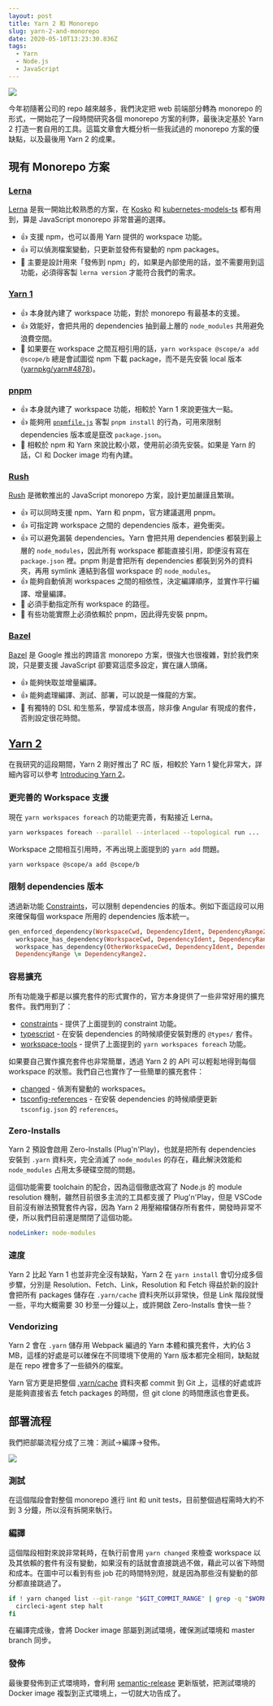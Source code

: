 ```yaml
---
layout: post
title: Yarn 2 和 Monorepo
slug: yarn-2-and-monorepo
date: 2020-05-10T13:23:30.836Z
tags:
  - Yarn
  - Node.js
  - JavaScript
---
```

![](/images/uploads/yarn_logo.png)

今年初隨著公司的 repo 越來越多，我們決定把 web 前端部分轉為 monorepo 的形式，一開始花了一段時間研究各個 monorepo 方案的利弊，最後決定基於 Yarn 2 打造一套自用的工具。這篇文章會大概分析一些我試過的 monorepo 方案的優缺點，以及最後用 Yarn 2 的成果。

<!-- more -->

## 現有 Monorepo 方案

### [Lerna](https://lerna.js.org/)

[Lerna](https://lerna.js.org/) 是我一開始比較熟悉的方案，在 [Kosko](https://github.com/tommy351/kosko/) 和 [kubernetes-models-ts](https://github.com/tommy351/kubernetes-models-ts/) 都有用到，算是 JavaScript monorepo 非常普遍的選擇。

* 👍 支援 npm，也可以善用 Yarn 提供的 workspace 功能。
* 👍 可以偵測檔案變動，只更新並發佈有變動的 npm packages。
* 💩 主要是設計用來「發佈到 npm」的，如果是內部使用的話，並不需要用到這功能，必須得客製 `lerna version` 才能符合我們的需求。

### [Yarn 1](https://classic.yarnpkg.com/lang/en/)

* 👍 本身就內建了 workspace 功能，對於 monorepo 有最基本的支援。
* 👍 效能好，會把共用的 dependencies 抽到最上層的 `node_modules` 共用避免浪費空間。
* 💩 如果要在 workspace 之間互相引用的話，`yarn workspace @scope/a add @scope/b` 總是會試圖從 npm 下載 package，而不是先安裝 local 版本 ([yarnpkg/yarn#4878](https://github.com/yarnpkg/yarn/issues/4878))。

### [pnpm](https://pnpm.js.org/en/)

* 👍 本身就內建了 workspace 功能，相較於 Yarn 1 來說更強大一點。
* 👍 能夠用 [`pnpmfile.js`](https://pnpm.js.org/en/pnpmfile) 客製 `pnpm install` 的行為，可用來限制 dependencies 版本或是竄改 `package.json`。
* 💩 相較於 npm 和 Yarn 來說比較小眾，使用前必須先安裝。如果是 Yarn 的話，CI 和 Docker image 均有內建。

### [Rush](https://rushjs.io/)

[Rush](https://rushjs.io/) 是微軟推出的 JavaScript monorepo 方案，設計更加嚴謹且繁瑣。

* 👍 可以同時支援 npm、Yarn 和 pnpm，官方建議選用 pnpm。
* 👍 可指定跨 workspace 之間的 dependencies 版本，避免衝突。
* 👍 可以避免漏裝 dependencies。Yarn 會把共用 dependencies 都裝到最上層的 `node_modules`，因此所有 workspace 都能直接引用，即便沒有寫在 `package.json` 裡。pnpm 則是會把所有 dependencies 都裝到另外的資料夾，再用 symlink 連結到各個 workspace 的 `node_modules`。
* 👍 能夠自動偵測 workspaces 之間的相依性，決定編譯順序，並實作平行編譯、增量編譯。
* 💩 必須手動指定所有 workspace 的路徑。
* 💩 有些功能實際上必須依賴於 pnpm，因此得先安裝 pnpm。

### [Bazel](https://bazel.build/)

[Bazel](https://bazel.build/) 是 Google 推出的跨語言 monorepo 方案，很強大也很複雜，對於我們來說，只是要支援 JavaScript 卻要寫這麼多設定，實在讓人頭痛。

* 👍 能夠快取並增量編譯。
* 👍 能夠處理編譯、測試、部署，可以說是一條龍的方案。
* 💩 有獨特的 DSL 和生態系，學習成本很高，除非像 Angular 有現成的套件，否則設定很花時間。

## [Yarn 2](https://yarnpkg.com/)

在我研究的這段期間，Yarn 2 剛好推出了 RC 版，相較於 Yarn 1 變化非常大，詳細內容可以參考 [Introducing Yarn 2](https://dev.to/arcanis/introducing-yarn-2-4eh1)。

### 更完善的 Workspace 支援

現在 `yarn workspaces foreach` 的功能更完善，有點接近 Lerna。

```sh
yarn workspaces foreach --parallel --interlaced --topological run ...
```

Workspace 之間相互引用時，不再出現上面提到的 `yarn add` 問題。

```sh
yarn workspace @scope/a add @scope/b
```

### 限制 dependencies 版本

透過新功能 [Constraints](https://yarnpkg.com/features/constraints)，可以限制 dependencies 的版本。例如下面這段可以用來確保每個 workspace 所用的 dependencies 版本統一。

```prolog
gen_enforced_dependency(WorkspaceCwd, DependencyIdent, DependencyRange2, DependencyType) :-
  workspace_has_dependency(WorkspaceCwd, DependencyIdent, DependencyRange, DependencyType),
  workspace_has_dependency(OtherWorkspaceCwd, DependencyIdent, DependencyRange2, DependencyType2),
  DependencyRange \= DependencyRange2.
```

### 容易擴充

所有功能幾乎都是以擴充套件的形式實作的，官方本身提供了一些非常好用的擴充套件。我們用到了：

* [constraints](https://github.com/yarnpkg/berry/tree/master/packages/plugin-constraints) - 提供了上面提到的 constraint 功能。
* [typescript](https://github.com/yarnpkg/berry/tree/master/packages/plugin-typescript) - 在安裝 dependencies 的時候順便安裝對應的 `@types/` 套件。
* [workspace-tools](https://github.com/yarnpkg/berry/tree/master/packages/plugin-workspace-tools) - 提供了上面提到的 `yarn workspaces foreach` 功能。

如果要自己實作擴充套件也非常簡單，透過 Yarn 2 的 API 可以輕鬆地得到每個 workspace 的狀態。我們自己也實作了一些簡單的擴充套件：

* [changed](https://github.com/Dcard/yarn-plugins/tree/master/packages/changed) - 偵測有變動的 workspaces。
* [tsconfig-references](https://github.com/Dcard/yarn-plugins/tree/master/packages/tsconfig-references) - 在安裝 dependencies 的時候順便更新 `tsconfig.json` 的 `references`。

### Zero-Installs

Yarn 2 預設會啟用 Zero-Installs (Plug'n'Play)，也就是把所有 dependencies 安裝到 `.yarn` 資料夾，完全消滅了 `node_modules` 的存在，藉此解決效能和 `node_modules` 占用太多硬碟空間的問題。

這個功能需要 toolchain 的配合，因為這個徹底改寫了 Node.js 的 module resolution 機制，雖然目前很多主流的工具都支援了 Plug'n'Play，但是 VSCode 目前沒有辦法預覽套件內容，因為 Yarn 2 用壓縮檔儲存所有套件，開發時非常不便，所以我們目前還是關閉了這個功能。

```yaml
nodeLinker: node-modules
```

### 速度

Yarn 2 比起 Yarn 1 也並非完全沒有缺點，Yarn 2 在 `yarn install` 會切分成多個步驟，分別是 Resolution、Fetch、Link，Resolution 和 Fetch 得益於新的設計會把所有 packages 儲存在 `.yarn/cache` 資料夾所以非常快，但是 Link 階段就慢一些，平均大概需要 30 秒至一分鐘以上，或許開啟 Zero-Installs 會快一些？

### Vendorizing

Yarn 2 會在 `.yarn` 儲存用 Webpack 編過的 Yarn 本體和擴充套件，大約佔 3 MB，這樣的好處是可以確保在不同環境下使用的 Yarn 版本都完全相同，缺點就是在 repo 裡會多了一些額外的檔案。

Yarn 官方更是把整個 [.yarn/cache](https://github.com/yarnpkg/berry/tree/master/.yarn/cache) 資料夾都 commit 到 Git 上，這樣的好處或許是能夠直接省去 fetch packages 的時間，但 git clone 的時間應該也會更長。

## 部署流程

我們把部屬流程分成了三塊：測試→編譯→發佈。

![](/images/uploads/yarn_2_deploy_flow.png)

### 測試

在這個階段會對整個 monorepo 進行 lint 和 unit tests，目前整個過程需時大約不到 3 分鐘，所以沒有拆開來執行。

### 編譯

這個階段相對來說非常耗時，在執行前會用 `yarn changed` 來檢查 workspace 以及其依賴的套件有沒有變動，如果沒有的話就會直接跳過不做，藉此可以省下時間和成本。在圖中可以看到有些 job 花的時間特別短，就是因為那些沒有變動的部分都直接跳過了。

```sh
if ! yarn changed list --git-range "$GIT_COMMIT_RANGE" | grep -q "$WORKSPACE_NAME"; then
  circleci-agent step halt
fi
```

在編譯完成後，會將 Docker image 部屬到測試環境，確保測試環境和 master branch 同步。

### 發佈

最後要發佈到正式環境時，會利用 [semantic-release](https://semantic-release.gitbook.io/semantic-release/) 更新版號，把測試環境的 Docker image 複製到正式環境上，一切就大功告成了。